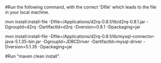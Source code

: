 #Run the following command, with the correct 'Dfile' which leads to the file in your local machine.

mvn install:install-file -Dfile=/Applications/d2rq-0.8.1/lib/d2rq-0.8.1.jar -DgroupId=d2rq -DartifactId=d2rq -Dversion=0.8.1 -Dpackaging=jar

mvn install:install-file -Dfile=/Applications/d2rq-0.8.1/lib/mysql-connector-java-5.1.35-bin.jar -DgroupId=JDBCDriver -DartifactId=mysql-driver -Dversion=5.1.35 -Dpackaging=jar

#Run "maven clean install".
